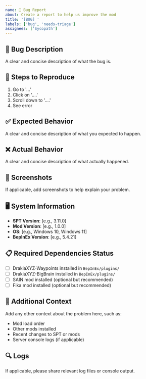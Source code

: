 ```yaml
---
name: 🐛 Bug Report
about: Create a report to help us improve the mod
title: '[BUG] '
labels: ['bug', 'needs-triage']
assignees: ['Sycopath']
---
```


## 🐛 Bug Description
A clear and concise description of what the bug is.

## 🔄 Steps to Reproduce
1. Go to '...'
2. Click on '....'
3. Scroll down to '....'
4. See error

## ✅ Expected Behavior
A clear and concise description of what you expected to happen.

## ❌ Actual Behavior
A clear and concise description of what actually happened.

## 📸 Screenshots
If applicable, add screenshots to help explain your problem.

## 🖥️ System Information
- **SPT Version**: [e.g., 3.11.0]
- **Mod Version**: [e.g., 1.0.0]
- **OS**: [e.g., Windows 10, Windows 11]
- **BepInEx Version**: [e.g., 5.4.21]

## 📋 Required Dependencies Status
- [ ] DrakiaXYZ-Waypoints installed in `BepInEx/plugins/`
- [ ] DrakiaXYZ-BigBrain installed in `BepInEx/plugins/`
- [ ] SAIN mod installed (optional but recommended)
- [ ] Fika mod installed (optional but recommended)

## 📝 Additional Context
Add any other context about the problem here, such as:
- Mod load order
- Other mods installed
- Recent changes to SPT or mods
- Server console logs (if applicable)

## 🔍 Logs
If applicable, please share relevant log files or console output.

